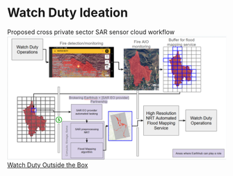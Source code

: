 # Watch Duty Ideation

Proposed cross private sector SAR sensor cloud workflow
![](ideation.png)
[Watch Duty Outside the Box](https://docs.google.com/presentation/d/1XJ6Rb9xp9LqEsibjSK_N5wDMaXNZA5Nthgxf_lpxHz8/edit?slide=id.g33606568e41_0_131#slide=id.g33606568e41_0_131)
